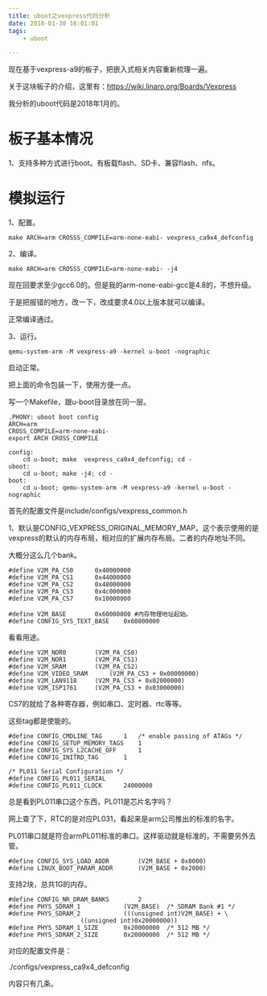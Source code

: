 ```yaml
---
title: uboot之vexpress代码分析
date: 2018-01-30 16:01:01
tags:	
	- uboot

---
```




现在基于vexpress-a9的板子，把嵌入式相关内容重新梳理一遍。

关于这块板子的介绍，这里有：https://wiki.linaro.org/Boards/Vexpress

我分析的uboot代码是2018年1月的。



# 板子基本情况

1、支持多种方式进行boot。有板载flash、SD卡、兼容flash、nfs。

# 模拟运行

1、配置。

```
make ARCH=arm CROSSS_COMPILE=arm-none-eabi- vexpress_ca9x4_defconfig
```

2、编译。

```
make ARCH=arm CROSSS_COMPILE=arm-none-eabi- -j4
```

现在回要求至少gcc6.0的。但是我的arm-none-eabi-gcc是4.8的，不想升级。

于是把报错的地方，改一下，改成要求4.0以上版本就可以编译。

正常编译通过。

3、运行。

```
qemu-system-arm -M vexpress-a9 -kernel u-boot -nographic 
```

启动正常。

把上面的命令包装一下，使用方便一点。

写一个Makefile，跟u-boot目录放在同一层。

```
.PHONY: uboot boot config
ARCH=arm 
CROSS_COMPILE=arm-none-eabi-
export ARCH CROSS_COMPILE

config:
	cd u-boot; make  vexpress_ca9x4_defconfig; cd -
uboot:
	cd u-boot; make -j4; cd -
boot:
	cd u-boot; qemu-system-arm -M vexpress-a9 -kernel u-boot -nographic 
```



首先的配置文件是include/configs/vexpress_common.h

1、默认是CONFIG_VEXPRESS_ORIGINAL_MEMORY_MAP。这个表示使用的是vexpress的默认的内存布局，相对应的扩展内存布局。二者的内存地址不同。

大概分这么几个bank。

```
#define V2M_PA_CS0		0x40000000
#define V2M_PA_CS1		0x44000000
#define V2M_PA_CS2		0x48000000
#define V2M_PA_CS3		0x4c000000
#define V2M_PA_CS7		0x10000000
```



```
#define V2M_BASE		0x60000000 #内存物理地址起始。
#define CONFIG_SYS_TEXT_BASE	0x60800000
```

看看用途。

```
#define V2M_NOR0		(V2M_PA_CS0)
#define V2M_NOR1		(V2M_PA_CS1)
#define V2M_SRAM		(V2M_PA_CS2)
#define V2M_VIDEO_SRAM		(V2M_PA_CS3 + 0x00000000)
#define V2M_LAN9118		(V2M_PA_CS3 + 0x02000000)
#define V2M_ISP1761		(V2M_PA_CS3 + 0x03000000)
```

CS7的就给了各种寄存器，例如串口、定时器、rtc等等。

这些tag都是使能的。

```
#define CONFIG_CMDLINE_TAG		1	/* enable passing of ATAGs */
#define CONFIG_SETUP_MEMORY_TAGS	1
#define CONFIG_SYS_L2CACHE_OFF		1
#define CONFIG_INITRD_TAG		1
```

```
/* PL011 Serial Configuration */
#define CONFIG_PL011_SERIAL
#define CONFIG_PL011_CLOCK		24000000
```



总是看到PL011串口这个东西，PL011是芯片名字吗？

网上查了下，RTC的是对应PL031，看起来是arm公司推出的标准的名字。

PL011串口就是符合armPL011标准的串口。这样驱动就是标准的，不需要另外去管。

```
#define CONFIG_SYS_LOAD_ADDR		(V2M_BASE + 0x8000)
#define LINUX_BOOT_PARAM_ADDR		(V2M_BASE + 0x2000)

```

支持2块，总共1G的内存。

```
#define CONFIG_NR_DRAM_BANKS		2
#define PHYS_SDRAM_1			(V2M_BASE)	/* SDRAM Bank #1 */
#define PHYS_SDRAM_2			(((unsigned int)V2M_BASE) + \
					((unsigned int)0x20000000))
#define PHYS_SDRAM_1_SIZE		0x20000000	/* 512 MB */
#define PHYS_SDRAM_2_SIZE		0x20000000	/* 512 MB */
```

对应的配置文件是：

./configs/vexpress_ca9x4_defconfig

内容只有几条。



```

```

